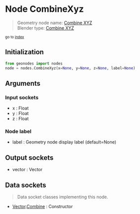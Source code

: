 
# Node CombineXyz

> Geometry node name: [Combine XYZ](https://docs.blender.org/manual/en/latest/modeling/geometry_nodes/material/combine_xyz.html)<br>
  Blender type: [Combine XYZ](https://docs.blender.org/api/current/bpy.types.ShaderNodeCombineXYZ.html)
  
<sub>go to [index](/docs/index.md)</sub>

## Initialization

```python
from geonodes import nodes
node = nodes.CombineXyz(x=None, y=None, z=None, label=None)
```



## Arguments


### Input sockets

- x : Float
- y : Float
- z : Float

### Node label

- label : Geometry node display label (default=None)

## Output sockets

- vector : Vector

## Data sockets

> Data socket classes implementing this node.
  
  
- [Vector](/docs/sockets/Vector.md).[Combine](/docs/sockets/Vector.md#combine) : Constructor
  
